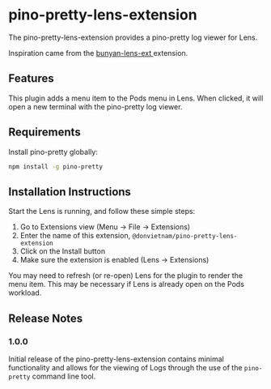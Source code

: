 # pino-pretty-lens-extension

The pino-pretty-lens-extension provides a pino-pretty log viewer for Lens.

Inspiration came from the [bunyan-lens-ext ](https://github.com/jdinsel-xealth/bunyan-lens-ext) extension.

## Features

This plugin adds a menu item to the Pods menu in Lens. When clicked, it will open a new terminal with the pino-pretty log viewer.

## Requirements

Install pino-pretty globally:

```bash
npm install -g pino-pretty
```

## Installation Instructions

Start the Lens is running, and follow these simple steps:

1. Go to Extensions view (Menu -> File -> Extensions)
2. Enter the name of this extension, `@donvietnam/pino-pretty-lens-extension`
3. Click on the Install button
4. Make sure the extension is enabled (Lens → Extensions)

You may need to refresh (or re-open) Lens for the plugin to render the menu item. This may be necessary if Lens is already open on the Pods workload.

## Release Notes

### 1.0.0

Initial release of the pino-pretty-lens-extension contains minimal functionality and allows
for the viewing of Logs through the use of the `pino-pretty` command line tool.
